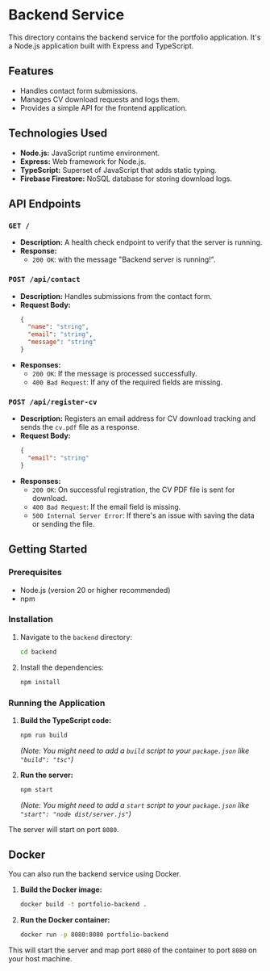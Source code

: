 # Backend Service

This directory contains the backend service for the portfolio application. It's a Node.js application built with Express and TypeScript.

## Features

*   Handles contact form submissions.
*   Manages CV download requests and logs them.
*   Provides a simple API for the frontend application.

## Technologies Used

*   **Node.js:** JavaScript runtime environment.
*   **Express:** Web framework for Node.js.
*   **TypeScript:** Superset of JavaScript that adds static typing.
*   **Firebase Firestore:** NoSQL database for storing download logs.

## API Endpoints

### `GET /`

*   **Description:** A health check endpoint to verify that the server is running.
*   **Response:**
    *   `200 OK`: with the message "Backend server is running!".

### `POST /api/contact`

*   **Description:** Handles submissions from the contact form.
*   **Request Body:**
    ```json
    {
      "name": "string",
      "email": "string",
      "message": "string"
    }
    ```
*   **Responses:**
    *   `200 OK`: If the message is processed successfully.
    *   `400 Bad Request`: If any of the required fields are missing.

### `POST /api/register-cv`

*   **Description:** Registers an email address for CV download tracking and sends the `cv.pdf` file as a response.
*   **Request Body:**
    ```json
    {
      "email": "string"
    }
    ```
*   **Responses:**
    *   `200 OK`: On successful registration, the CV PDF file is sent for download.
    *   `400 Bad Request`: If the email field is missing.
    *   `500 Internal Server Error`: If there's an issue with saving the data or sending the file.

## Getting Started

### Prerequisites

*   Node.js (version 20 or higher recommended)
*   npm

### Installation

1.  Navigate to the `backend` directory:
    ```bash
    cd backend
    ```
2.  Install the dependencies:
    ```bash
    npm install
    ```

### Running the Application

1.  **Build the TypeScript code:**
    ```bash
    npm run build
    ```
    *(Note: You might need to add a `build` script to your `package.json` like `"build": "tsc"`)*

2.  **Run the server:**
    ```bash
    npm start
    ```
    *(Note: You might need to add a `start` script to your `package.json` like `"start": "node dist/server.js"`)*

The server will start on port `8080`.

## Docker

You can also run the backend service using Docker.

1.  **Build the Docker image:**
    ```bash
    docker build -t portfolio-backend .
    ```

2.  **Run the Docker container:**
    ```bash
    docker run -p 8080:8080 portfolio-backend
    ```

This will start the server and map port `8080` of the container to port `8080` on your host machine.
